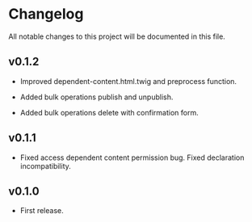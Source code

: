 # Changelog

All notable changes to this project will be documented in this file.

## v0.1.2

- Improved dependent-content.html.twig and preprocess function.

- Added bulk operations publish and unpublish.

- Added bulk operations delete with confirmation form.

## v0.1.1

- Fixed access dependent content permission bug. Fixed declaration 
incompatibility.

## v0.1.0

- First release.
 